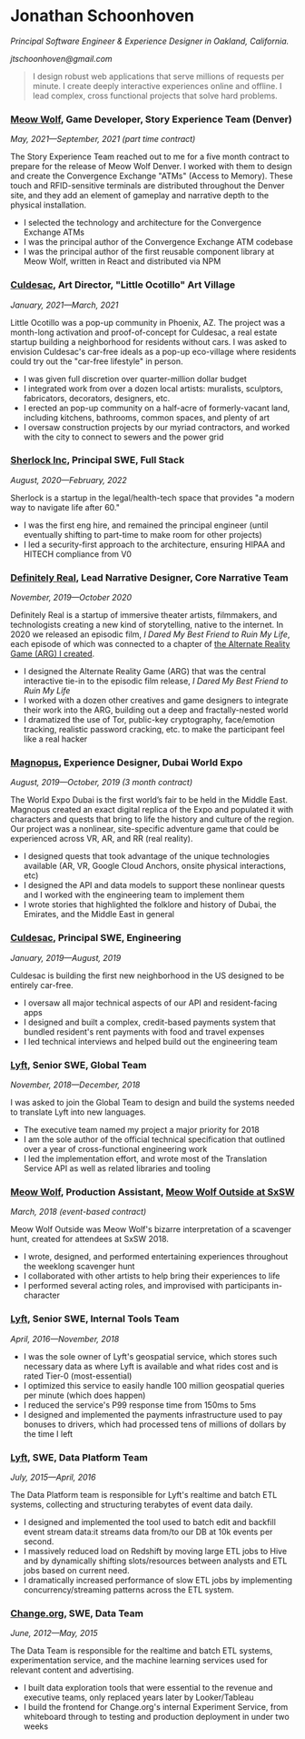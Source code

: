 # Jonathan Schoonhoven

_Principal Software Engineer & Experience Designer in Oakland, California._

_jtschoonhoven@gmail.com_

> I design robust web applications that serve millions of requests per minute. I create deeply interactive experiences online and offline. I lead complex, cross functional projects that solve hard problems.

### [Meow Wolf](https://meowwolf.com/visit/denver), Game Developer, Story Experience Team (Denver)

_May, 2021—September, 2021 (part time contract)_

The Story Experience Team reached out to me for a five month contract to prepare for the release of Meow Wolf Denver. I worked with them to design and create the Convergence Exchange "ATMs" (Access to Memory). These touch and RFID-sensitive terminals are distributed throughout the Denver site, and they add an element of gameplay and narrative depth to the physical installation.

- I selected the technology and architecture for the Convergence Exchange ATMs
- I was the principal author of the Convergence Exchange ATM codebase
- I was the principal author of the first reusable component library at Meow Wolf, written in React and distributed via NPM

### [Culdesac](https://culdesac.com), Art Director, "Little Ocotillo" Art Village

_January, 2021—March, 2021_

Little Ocotillo was a pop-up community in Phoenix, AZ. The project was a month-long activation and proof-of-concept for Culdesac, a real estate startup building a neighborhood for residents without cars. I was asked to envision Culdesac's car-free ideals as a pop-up eco-village where residents could try out the "car-free lifestyle" in person.

- I was given full discretion over quarter-million dollar budget
- I integrated work from over a dozen local artists: muralists, sculptors, fabricators, decorators, designers, etc.
- I erected an pop-up community on a half-acre of formerly-vacant land, including kitchens, bathrooms, common spaces, and plenty of art
- I oversaw construction projects by our myriad contractors, and worked with the city to connect to sewers and the power grid

### [Sherlock Inc](https://joinsherlock.com), Principal SWE, Full Stack

_August, 2020—February, 2022_

Sherlock is a startup in the legal/health-tech space that provides "a modern way to navigate life after 60."

- I was the first eng hire, and remained the principal engineer (until eventually shifting to part-time to make room for other projects)
- I led a security-first approach to the architecture, ensuring HIPAA and HITECH compliance from V0

### [Definitely Real](https://www.definitelyreal.com/), Lead Narrative Designer, Core Narrative Team

_November, 2019—October 2020_

Definitely Real is a startup of immersive theater artists, filmmakers, and technologists creating a new kind of storytelling, native to the internet. In 2020 we released an episodic film, _I Dared My Best Friend to Ruin My Life_, each episode of which was connected to a chapter of [the Alternate Reality Game (ARG) I created](https://missions.teamzander.com).

- I designed the Alternate Reality Game (ARG) that was the central interactive tie-in to the episodic film release, _I Dared My Best Friend to Ruin My Life_
- I worked with a dozen other creatives and game designers to integrate their work into the ARG, building out a deep and fractally-nested world
- I dramatized the use of Tor, public-key cryptography, face/emotion tracking, realistic password cracking, etc. to make the participant feel like a real hacker

### [Magnopus](https://www.magnopus.com/expo-2020), Experience Designer, Dubai World Expo

_August, 2019—October, 2019 (3 month contract)_

The World Expo Dubai is the first world’s fair to be held in the Middle East. Magnopus created an exact digital replica of the Expo and populated it with characters and quests that bring to life the history and culture of the region. Our project was a nonlinear, site-specific adventure game that could be experienced across VR, AR, and RR (real reality).

- I designed quests that took advantage of the unique technologies available (AR, VR, Google Cloud Anchors, onsite physical interactions, etc)
- I designed the API and data models to support these nonlinear quests and I worked with the engineering team to implement them
- I wrote stories that highlighted the folklore and history of Dubai, the Emirates, and the Middle East in general

### [Culdesac](https://culdesac.com/), Principal SWE, Engineering

_January, 2019—August, 2019_

Culdesac is building the first new neighborhood in the US designed to be entirely car-free.

- I oversaw all major technical aspects of our API and resident-facing apps
- I designed and built a complex, credit-based payments system that bundled resident's rent payments with food and travel expenses
- I led technical interviews and helped build out the engineering team

### [Lyft](https://www.lyft.com), Senior SWE, Global Team

_November, 2018—December, 2018_

I was asked to join the Global Team to design and build the systems needed to translate Lyft into new languages.

- The executive team named my project a major priority for 2018
- I am the sole author of the official technical specification that outlined over a year of cross-functional engineering work
- I led the implementation effort, and wrote most of the Translation Service API as well as related libraries and tooling

### [Meow Wolf](https://meowwolf.com/), Production Assistant, [Meow Wolf Outside at SxSW](https://meowwolf.com/articles/sxsw-we-love-you)

_March, 2018 (event-based contract)_

Meow Wolf Outside was Meow Wolf's bizarre interpretation of a scavenger hunt, created for attendees at SxSW 2018.

- I wrote, designed, and performed entertaining experiences throughout the weeklong scavenger hunt
- I collaborated with other artists to help bring their experiences to life
- I performed several acting roles, and improvised with participants in-character

### [Lyft](https://www.lyft.com), Senior SWE, Internal Tools Team

_April, 2016—November, 2018_

- I was the sole owner of Lyft's geospatial service, which stores such necessary data as where Lyft is available and what rides cost and is rated Tier-0 (most-essential)
- I optimized this service to easily handle 100 million geospatial queries per minute (which does happen)
- I reduced the service's P99 response time from 150ms to 5ms
- I designed and implemented the payments infrastructure used to pay bonuses to drivers, which had processed tens of millions of dollars by the time I left

### [Lyft](https://www.lyft.com), SWE, Data Platform Team

_July, 2015—April, 2016_

The Data Platform team is responsible for Lyft's realtime and batch ETL systems, collecting and structuring terabytes of event data daily.

- I designed and implemented the tool used to batch edit and backfill event stream data:it streams data from/to our DB at 10k events per second.
- I massively reduced load on Redshift by moving large ETL jobs to Hive and by dynamically shifting slots/resources between analysts and ETL jobs based on current need.
- I dramatically increased performance of slow ETL jobs by implementing concurrency/streaming patterns across the ETL system.

### [Change.org](https://www.change.org), SWE, Data Team

_June, 2012—May, 2015_

The Data Team is responsible for the realtime and batch ETL systems, experimentation service, and the machine learning services used for relevant content and advertising.

- I built data exploration tools that were essential to the revenue and executive teams, only replaced years later by Looker/Tableau
- I build the frontend for Change.org's internal Experiment Service, from whiteboard through to testing and production deployment in under two weeks
